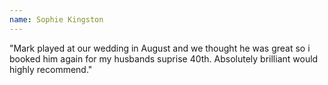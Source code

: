 ```yaml
---
name: Sophie Kingston
---
```


"Mark played at our wedding in August and we thought he was great so i booked him again for my husbands suprise 40th. Absolutely brilliant would highly recommend."
